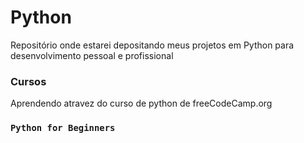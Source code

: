 # Python
Repositório onde estarei depositando meus projetos em Python para desenvolvimento pessoal e profissional

### Cursos

Aprendendo atravez do curso de python de freeCodeCamp.org

### `Python for Beginners`
